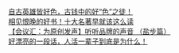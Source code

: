   
[自古英雄皆好色，古钱中的好“色”之徒！](http://www.dianyue.me/archives/503/5vbpk38x7d0i938u/)  
[相见恨晚的好书！十大名著早就该这么读](http://www.dianyue.me/archives/311/s9qjmiddjk7pwo71/)  
[【会议汇：为原创发声】听听品牌的声音 （盐步篇）](http://www.dianyue.me/archives/910/qxbxb6u9p4s0z15i/)  
[好漂亮的一段话，人活一辈子到底是为什么！](http://www.dianyue.me/archives/516/17jyyerivvcmb3kt/)
